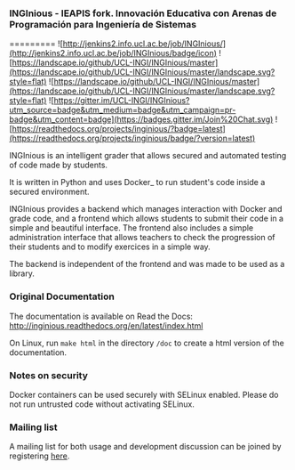 ### INGInious - IEAPIS fork. Innovación Educativa con Arenas de Programación para Ingeniería de Sistemas
=========
![http://jenkins2.info.ucl.ac.be/job/INGInious/](http://jenkins2.info.ucl.ac.be/job/INGInious/badge/icon)
![https://landscape.io/github/UCL-INGI/INGInious/master](https://landscape.io/github/UCL-INGI/INGInious/master/landscape.svg?style=flat)
![https://landscape.io/github/UCL-INGI/INGInious/master](https://landscape.io/github/UCL-INGI/INGInious/master/landscape.svg?style=flat)
![https://gitter.im/UCL-INGI/INGInious?utm_source=badge&utm_medium=badge&utm_campaign=pr-badge&utm_content=badge](https://badges.gitter.im/Join%20Chat.svg)
![https://readthedocs.org/projects/inginious/?badge=latest](https://readthedocs.org/projects/inginious/badge/?version=latest)


INGInious is an intelligent grader that allows secured and automated testing of code made by students.

It is written in Python and uses Docker_ to run student's code inside a secured environment.

INGInious provides a backend which manages interaction with Docker and grade code, and a frontend which allows students to submit their code in a simple and beautiful interface. The frontend also includes a simple administration interface that allows teachers to check the progression of their students and to modify exercices in a simple way.

The backend is independent of the frontend and was made to be used as a library.


### Original Documentation

The documentation is available on Read the Docs: http://inginious.readthedocs.org/en/latest/index.html

On Linux, run ``make html`` in the directory ``/doc`` to create a html version of the documentation.


### Notes on security

Docker containers can be used securely with SELinux enabled. Please do not run untrusted code without activating SELinux.

### Mailing list


A mailing list for both usage and development discussion can be joined by registering [here](https://sympa-2.sipr.ucl.ac.be/sympa/info/inginious).
